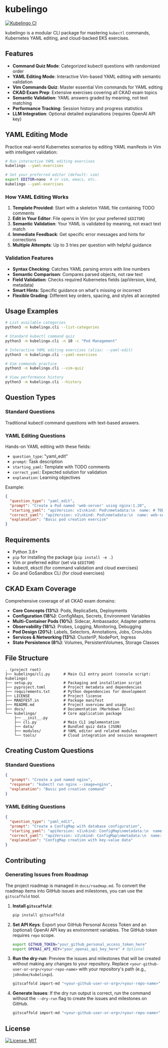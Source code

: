  # kubelingo

[![Kubelingo CI](https://github.com/YOUR_USERNAME/kubelingo/actions/workflows/ci.yml/badge.svg)](https://github.com/YOUR_USERNAME/kubelingo/actions/workflows/ci.yml)

kubelingo is a modular CLI package for mastering `kubectl` commands, Kubernetes YAML editing, and cloud-backed EKS exercises.

## Features

- **Command Quiz Mode**: Categorized kubectl questions with randomized order
- **YAML Editing Mode**: Interactive Vim-based YAML editing with semantic validation
- **Vim Commands Quiz**: Master essential Vim commands for YAML editing
- **CKAD Exam Prep**: Extensive exercises covering all CKAD exam topics
- **Semantic Validation**: YAML answers graded by meaning, not text matching
- **Performance Tracking**: Session history and progress statistics
- **LLM Integration**: Optional detailed explanations (requires OpenAI API key)

## YAML Editing Mode

Practice real-world Kubernetes scenarios by editing YAML manifests in Vim with intelligent validation:

```bash
# Run interactive YAML editing exercises
kubelingo --yaml-exercises

# Set your preferred editor (default: vim)
export EDITOR=nano  # or vim, emacs, etc.
kubelingo --yaml-exercises
```

### How YAML Editing Works

1. **Template Provided**: Start with a skeleton YAML file containing TODO comments
2. **Edit in Your Editor**: File opens in Vim (or your preferred `$EDITOR`)
3. **Semantic Validation**: Your YAML is validated by meaning, not exact text match
4. **Immediate Feedback**: Get specific error messages and hints for corrections
5. **Multiple Attempts**: Up to 3 tries per question with helpful guidance

### Validation Features

- **Syntax Checking**: Catches YAML parsing errors with line numbers
- **Semantic Comparison**: Compares parsed objects, not raw text
- **Field Validation**: Checks required Kubernetes fields (apiVersion, kind, metadata)
- **Smart Hints**: Specific guidance on what's missing or incorrect
- **Flexible Grading**: Different key orders, spacing, and styles all accepted


## Usage Examples

```bash
# List available categories
python3 -m kubelingo.cli --list-categories

# Standard kubectl command quiz
python3 -m kubelingo.cli -n 10 -c "Pod Management"

# Interactive YAML editing exercises (alias: --yaml-edit)
python3 -m kubelingo.cli --yaml-exercises

# Vim commands practice
python3 -m kubelingo.cli --vim-quiz

# View performance history
python3 -m kubelingo.cli --history
```


## Question Types

### Standard Questions
Traditional kubectl command questions with text-based answers.

### YAML Editing Questions
Hands-on YAML editing with these fields:
- `question_type`: "yaml_edit"
- `prompt`: Task description
- `starting_yaml`: Template with TODO comments
- `correct_yaml`: Expected solution for validation
- `explanation`: Learning objectives

Example:
```json
{
  "question_type": "yaml_edit",
  "prompt": "Create a Pod named 'web-server' using nginx:1.20",
  "starting_yaml": "apiVersion: v1\nkind: Pod\nmetadata:\n  name: # TODO\n...",
  "correct_yaml": "apiVersion: v1\nkind: Pod\nmetadata:\n  name: web-server\n...",
  "explanation": "Basic pod creation exercise"
}
```

## Requirements

- Python 3.8+
- `pip` for installing the package (`pip install -e .`)
- Vim or preferred editor (set via `$EDITOR`)
- kubectl, eksctl (for command validation and cloud exercises)
- Go and GoSandbox CLI (for cloud exercises)

## CKAD Exam Coverage

Comprehensive coverage of all CKAD exam domains:

- **Core Concepts (13%)**: Pods, ReplicaSets, Deployments
- **Configuration (18%)**: ConfigMaps, Secrets, Environment Variables  
- **Multi-Container Pods (10%)**: Sidecar, Ambassador, Adapter patterns
- **Observability (18%)**: Probes, Logging, Monitoring, Debugging
- **Pod Design (20%)**: Labels, Selectors, Annotations, Jobs, CronJobs
- **Services & Networking (13%)**: ClusterIP, NodePort, Ingress
- **State Persistence (8%)**: Volumes, PersistentVolumes, Storage Classes

## File Structure

```
. (project root)
├── kubelingo/cli.py      # Main CLI entry point (console script: kubelingo)
├── setup.py              # Packaging and installation script
├── pyproject.toml        # Project metadata and dependencies
├── requirements.txt      # Python dependencies for development
├── LICENSE               # Project license
├── MANIFEST.in           # Package manifest
├── README.md             # Project overview and usage
├── docs/                 # Documentation (Markdown files)
└── kubelingo/            # Core application package
    ├── __init__.py
    ├── cli.py            # Main CLI implementation
    ├── data/             # Bundled quiz data (JSON)
    ├── modules/          # YAML editor and related modules
    └── tools/            # Cloud integration and session management
```

## Creating Custom Questions

### Standard Questions
```json
{
  "prompt": "Create a pod named nginx",
  "response": "kubectl run nginx --image=nginx",
  "explanation": "Basic pod creation command"
}
```

### YAML Editing Questions
```json
{
  "question_type": "yaml_edit",
  "prompt": "Create a ConfigMap with database configuration",
  "starting_yaml": "apiVersion: v1\nkind: ConfigMap\nmetadata:\n  name: # TODO\ndata:\n  # TODO",
  "correct_yaml": "apiVersion: v1\nkind: ConfigMap\nmetadata:\n  name: db-config\ndata:\n  host: localhost\n  port: \"5432\"",
  "explanation": "ConfigMap creation with key-value data"
}
```

## Contributing

### Generating Issues from Roadmap

The project roadmap is managed in `docs/roadmap.md`. To convert the roadmap items into GitHub issues and milestones, you can use the `gitscaffold` tool.

1.  **Install `gitscaffold`**:
    ```bash
    pip install gitscaffold
    ```

2.  **Set API Keys**:
    Export your GitHub Personal Access Token and an (optional) OpenAI API key as environment variables. The GitHub token requires `repo` scope.
    ```bash
    export GITHUB_TOKEN="your_github_personal_access_token_here"
    export OPENAI_API_KEY="your_openai_api_key_here" # Optional
    ```

3.  **Run the dry-run**:
    Preview the issues and milestones that will be created without making any changes to your repository. Replace `<your-github-user-or-org>/<your-repo-name>` with your repository's path (e.g., `johndoe/kubelingo`).
    ```bash
    gitscaffold import-md "<your-github-user-or-org>/<your-repo-name>" docs/roadmap.md --heading-level 2 --dry-run
    ```

4.  **Generate Issues**:
    If the dry run output is correct, run the command without the `--dry-run` flag to create the issues and milestones on GitHub.
    ```bash
    gitscaffold import-md "<your-github-user-or-org>/<your-repo-name>" docs/roadmap.md --heading-level 2
    ```

## License

[![License: MIT](https://img.shields.io/badge/License-MIT-yellow.svg)](LICENSE)
